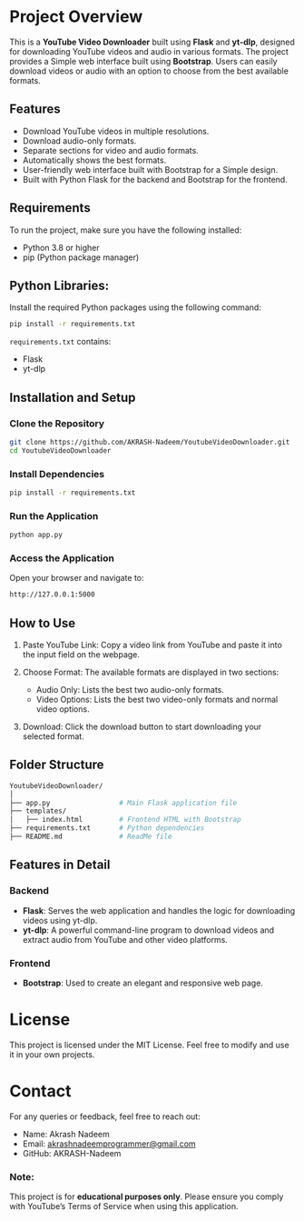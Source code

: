 # Project Overview
This is a **YouTube Video Downloader** built using **Flask** and **yt-dlp**, designed for downloading YouTube videos and audio in various formats. The project provides a Simple web interface built using **Bootstrap**. Users can easily download videos or audio with an option to choose from the best available formats.

## Features
- Download YouTube videos in multiple resolutions.
- Download audio-only formats.
- Separate sections for video and audio formats.
- Automatically shows the best formats.
- User-friendly web interface built with Bootstrap for a Simple design.
- Built with Python Flask for the backend and Bootstrap for the frontend.

## Requirements

To run the project, make sure you have the following installed:
- Python 3.8 or higher
- pip (Python package manager)

## Python Libraries:
Install the required Python packages using the following command:
```bash
pip install -r requirements.txt
```
```requirements.txt``` contains:
- Flask
- yt-dlp

## Installation and Setup
### Clone the Repository
```bash
git clone https://github.com/AKRASH-Nadeem/YoutubeVideoDownloader.git
cd YoutubeVideoDownloader
```

### Install Dependencies
```bash
pip install -r requirements.txt
```

### Run the Application
```bash
python app.py
```

### Access the Application
Open your browser and navigate to:


```bash
http://127.0.0.1:5000
```

## How to Use
1. Paste YouTube Link: Copy a video link from YouTube and paste it into the input field on the webpage.
2. Choose Format: The available formats are displayed in two sections:
    - Audio Only: Lists the best two audio-only formats.
    - Video Options: Lists the best two video-only formats and normal video options.

3. Download: Click the download button to start downloading your selected format.

## Folder Structure
```bash
YoutubeVideoDownloader/
│
├── app.py                 # Main Flask application file
├── templates/
│   ├── index.html         # Frontend HTML with Bootstrap
├── requirements.txt       # Python dependencies
├── README.md              # ReadMe file
```
## Features in Detail
### Backend
- **Flask**: Serves the web application and handles the logic for downloading videos using yt-dlp.
- **yt-dlp**: A powerful command-line program to download videos and extract audio from YouTube and other video platforms.
### Frontend
- **Bootstrap**: Used to create an elegant and responsive web page.

# License

This project is licensed under the MIT License. Feel free to modify and use it in your own projects.

# Contact

For any queries or feedback, feel free to reach out:
- Name: Akrash Nadeem
- Email: akrashnadeemprogrammer@gmail.com
- GitHub: AKRASH-Nadeem

### Note:

This project is for **educational purposes only**. Please ensure you comply with YouTube’s Terms of Service when using this application.